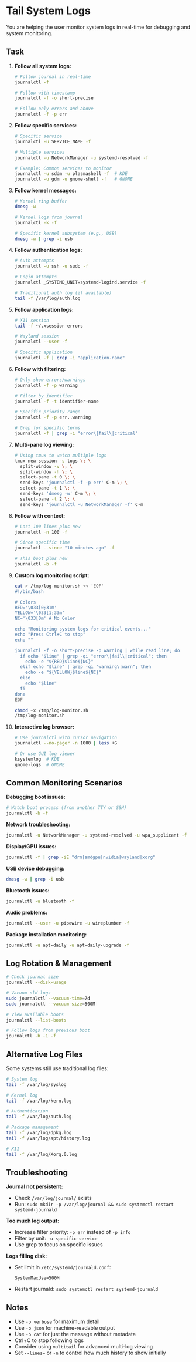 # Tail System Logs

You are helping the user monitor system logs in real-time for debugging and system monitoring.

## Task

1. **Follow all system logs:**
   ```bash
   # Follow journal in real-time
   journalctl -f

   # Follow with timestamp
   journalctl -f -o short-precise

   # Follow only errors and above
   journalctl -f -p err
   ```

2. **Follow specific services:**
   ```bash
   # Specific service
   journalctl -u SERVICE_NAME -f

   # Multiple services
   journalctl -u NetworkManager -u systemd-resolved -f

   # Example: Common services to monitor
   journalctl -u sddm -u plasmashell -f  # KDE
   journalctl -u gdm -u gnome-shell -f   # GNOME
   ```

3. **Follow kernel messages:**
   ```bash
   # Kernel ring buffer
   dmesg -w

   # Kernel logs from journal
   journalctl -k -f

   # Specific kernel subsystem (e.g., USB)
   dmesg -w | grep -i usb
   ```

4. **Follow authentication logs:**
   ```bash
   # Auth attempts
   journalctl -u ssh -u sudo -f

   # Login attempts
   journalctl _SYSTEMD_UNIT=systemd-logind.service -f

   # Traditional auth log (if available)
   tail -f /var/log/auth.log
   ```

5. **Follow application logs:**
   ```bash
   # X11 session
   tail -f ~/.xsession-errors

   # Wayland session
   journalctl --user -f

   # Specific application
   journalctl -f | grep -i "application-name"
   ```

6. **Follow with filtering:**
   ```bash
   # Only show errors/warnings
   journalctl -f -p warning

   # Filter by identifier
   journalctl -f -t identifier-name

   # Specific priority range
   journalctl -f -p err..warning

   # Grep for specific terms
   journalctl -f | grep -i "error\|fail\|critical"
   ```

7. **Multi-pane log viewing:**
   ```bash
   # Using tmux to watch multiple logs
   tmux new-session -s logs \; \
     split-window -v \; \
     split-window -h \; \
     select-pane -t 0 \; \
     send-keys 'journalctl -f -p err' C-m \; \
     select-pane -t 1 \; \
     send-keys 'dmesg -w' C-m \; \
     select-pane -t 2 \; \
     send-keys 'journalctl -u NetworkManager -f' C-m
   ```

8. **Follow with context:**
   ```bash
   # Last 100 lines plus new
   journalctl -n 100 -f

   # Since specific time
   journalctl --since "10 minutes ago" -f

   # This boot plus new
   journalctl -b -f
   ```

9. **Custom log monitoring script:**
   ```bash
   cat > /tmp/log-monitor.sh << 'EOF'
   #!/bin/bash

   # Colors
   RED='\033[0;31m'
   YELLOW='\033[1;33m'
   NC='\033[0m' # No Color

   echo "Monitoring system logs for critical events..."
   echo "Press Ctrl+C to stop"
   echo ""

   journalctl -f -o short-precise -p warning | while read line; do
     if echo "$line" | grep -qi "error\|fail\|critical"; then
       echo -e "${RED}$line${NC}"
     elif echo "$line" | grep -qi "warning\|warn"; then
       echo -e "${YELLOW}$line${NC}"
     else
       echo "$line"
     fi
   done
   EOF

   chmod +x /tmp/log-monitor.sh
   /tmp/log-monitor.sh
   ```

10. **Interactive log browser:**
    ```bash
    # Use journalctl with cursor navigation
    journalctl --no-pager -n 1000 | less +G

    # Or use GUI log viewer
    ksystemlog  # KDE
    gnome-logs  # GNOME
    ```

## Common Monitoring Scenarios

**Debugging boot issues:**
```bash
# Watch boot process (from another TTY or SSH)
journalctl -b -f
```

**Network troubleshooting:**
```bash
journalctl -u NetworkManager -u systemd-resolved -u wpa_supplicant -f
```

**Display/GPU issues:**
```bash
journalctl -f | grep -iE "drm|amdgpu|nvidia|wayland|xorg"
```

**USB device debugging:**
```bash
dmesg -w | grep -i usb
```

**Bluetooth issues:**
```bash
journalctl -u bluetooth -f
```

**Audio problems:**
```bash
journalctl --user -u pipewire -u wireplumber -f
```

**Package installation monitoring:**
```bash
journalctl -u apt-daily -u apt-daily-upgrade -f
```

## Log Rotation & Management

```bash
# Check journal size
journalctl --disk-usage

# Vacuum old logs
sudo journalctl --vacuum-time=7d
sudo journalctl --vacuum-size=500M

# View available boots
journalctl --list-boots

# Follow logs from previous boot
journalctl -b -1 -f
```

## Alternative Log Files

Some systems still use traditional log files:
```bash
# System log
tail -f /var/log/syslog

# Kernel log
tail -f /var/log/kern.log

# Authentication
tail -f /var/log/auth.log

# Package management
tail -f /var/log/dpkg.log
tail -f /var/log/apt/history.log

# X11
tail -f /var/log/Xorg.0.log
```

## Troubleshooting

**Journal not persistent:**
- Check `/var/log/journal/` exists
- Run: `sudo mkdir -p /var/log/journal && sudo systemctl restart systemd-journald`

**Too much log output:**
- Increase filter priority: `-p err` instead of `-p info`
- Filter by unit: `-u specific-service`
- Use grep to focus on specific issues

**Logs filling disk:**
- Set limit in `/etc/systemd/journald.conf`:
  ```
  SystemMaxUse=500M
  ```
- Restart journald: `sudo systemctl restart systemd-journald`

## Notes

- Use `-o verbose` for maximum detail
- Use `-o json` for machine-readable output
- Use `-o cat` for just the message without metadata
- Ctrl+C to stop following logs
- Consider using `multitail` for advanced multi-log viewing
- Set `--lines=` or `-n` to control how much history to show initially
